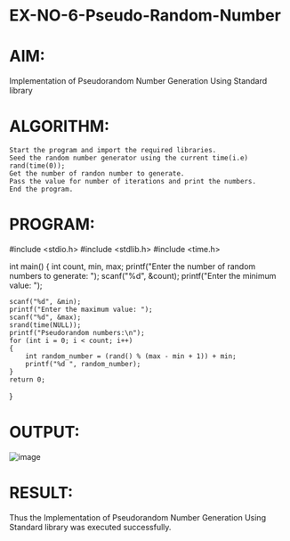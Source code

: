 # EX-NO-6-Pseudo-Random-Number

# AIM: 
Implementation of Pseudorandom Number Generation Using Standard library

# ALGORITHM:
```
Start the program and import the required libraries.
Seed the random number generator using the current time(i.e) rand(time(0));
Get the number of randon number to generate.
Pass the value for number of iterations and print the numbers.
End the program.
```

# PROGRAM:

#include <stdio.h>
#include <stdlib.h>
#include <time.h>

int main() 
{
    int count, min, max;
    printf("Enter the number of random numbers to generate: ");
    scanf("%d", &count);
    printf("Enter the minimum value: ");
    
    scanf("%d", &min);
    printf("Enter the maximum value: ");
    scanf("%d", &max);
    srand(time(NULL));
    printf("Pseudorandom numbers:\n");   
    for (int i = 0; i < count; i++) 
    {
        int random_number = (rand() % (max - min + 1)) + min;
        printf("%d ", random_number);
    }
    return 0;
}



# OUTPUT:
![image](https://github.com/user-attachments/assets/eaad18f9-94ab-4e8d-9003-70b5e50ebea6)


# RESULT:
Thus the Implementation of Pseudorandom Number Generation Using Standard library was executed successfully.
